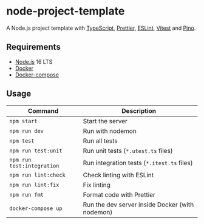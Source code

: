 # node-project-template

A Node.js project template with [TypeScript](https://www.typescriptlang.org/), [Prettier](https://prettier.io/), [ESLint](https://eslint.org/), [Vitest](https://vitest.dev/) and [Pino](https://getpino.io/#/).

## Requirements

-   [Node.js](https://nodejs.org/en/) 16 LTS
-   [Docker](https://www.docker.com/)
-   [Docker-compose](https://docs.docker.com/compose/)

## Usage

| Command                    | Description                                     |
| -------------------------- | ----------------------------------------------- |
| `npm start`                | Start the server                                |
| `npm run dev`              | Run with nodemon                                |
| `npm test`                 | Run all tests                                   |
| `npm run test:unit`        | Run unit tests (`*.utest.ts` files)             |
| `npm run test:integration` | Run integration tests (`*.itest.ts` files)      |
| `npm run lint:check`       | Check linting with ESLint                       |
| `npm run lint:fix`         | Fix linting                                     |
| `npm run fmt`              | Format code with Prettier                       |
| `docker-compose up`        | Run the dev server inside Docker (with nodemon) |
